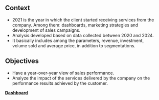 ## Context
- 2021 is the year in which the client started receiving services from the company. Among them: dashboards, marketing strategies and development of sales campaigns.
- Analysis developed based on data collected between 2020 and 2024.
- It basically includes among the parameters, revenue, investment, volume sold and average price, in addition to segmentations.

## Objectives
- Have a year-over-year view of sales performance.
- Analyze the impact of the services delivered by the company on the performance results achieved by the customer.

**[Dashboard](https://github.com/suefn/Dashboards/blob/main/an%C3%A1lises-estrat%C3%A9gicas/evolu%C3%A7%C3%A3o-vendas/An%C3%A1lise%20Estrat%C3%A9gica.pdf)**


